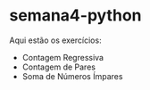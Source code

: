 # semana4-python
Aqui estão os exercícios:
- Contagem Regressiva
- Contagem de Pares
- Soma de Números Ímpares
